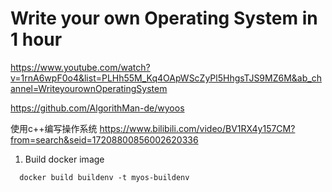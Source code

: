 # Write your own Operating System in 1 hour
https://www.youtube.com/watch?v=1rnA6wpF0o4&list=PLHh55M_Kq4OApWScZyPl5HhgsTJS9MZ6M&ab_channel=WriteyourownOperatingSystem

https://github.com/AlgorithMan-de/wyoos


使用c++编写操作系统
https://www.bilibili.com/video/BV1RX4y157CM?from=search&seid=17208800856002620336





1. Build docker image
```
  docker build buildenv -t myos-buildenv
```
